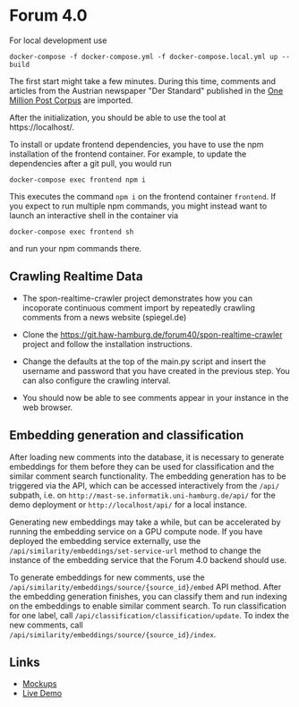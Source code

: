 # Forum 4.0
For local development use
```shell script
docker-compose -f docker-compose.yml -f docker-compose.local.yml up --build
```

The first start might take a few minutes.
During this time, comments and articles from the Austrian newspaper "Der Standard" published in the  [One Million Post Corpus](https://ofai.github.io/million-post-corpus/) are imported.

After the initialization, you should be able to use the tool at https://localhost/.

To install or update frontend dependencies, you have to use the npm installation of the frontend container.
For example, to update the dependencies after a git pull, you would run
```shell script
docker-compose exec frontend npm i
```
This executes the command `npm i` on the frontend container `frontend`.
If you expect to run multiple npm commands, you might instead want to launch an interactive shell in the container via
```shell script
docker-compose exec frontend sh
```
and run your npm commands there.

## Crawling Realtime Data

- The spon-realtime-crawler project demonstrates how you can incoporate continuous comment import by repeatedly crawling comments from a news website (spiegel.de)

- Clone the https://git.haw-hamburg.de/forum40/spon-realtime-crawler project and follow the installation instructions.

- Change the defaults at the top of the main.py script and insert the username and password that you have created in the previous step. You can also configure the crawling interval.

- You should now be able to see comments appear in your instance in the web browser.

## Embedding generation and classification
After loading new comments into the database, it is necessary to generate embeddings for them before they can be used for classification and the similar comment search functionality.
The embedding generation has to be triggered via the API, which can be accessed interactively from the `/api/` subpath, i.e. on `http://mast-se.informatik.uni-hamburg.de/api/` for the demo deployment or `http://localhost/api/` for a local instance.

Generating new embeddings may take a while, but can be accelerated by running the embedding service on a GPU compute node.
If you have deployed the embedding service externally, use the `/api/similarity/embeddings/set-service-url` method to change the instance of the embedding service
that the Forum 4.0 backend should use.

To generate embeddings for new comments, use the `/api/similarity/embeddings/source/{source_id}/embed` API method.
After the embedding generation finishes, you can classify them and run indexing on the embeddings to enable similar comment search.
To run classification for one label, call `/api/classification/classification/update`.
To index the new comments, call `/api/similarity/embeddings/source/{source_id}/index`.


## Links

- [Mockups](https://drive.google.com/file/d/1dHhMLJ3wGDxC2tQtV3n5kjjxIm-DBiaC/view?usp=sharing)
- [Live Demo](https://mast-se.informatik.uni-hamburg.de/)
